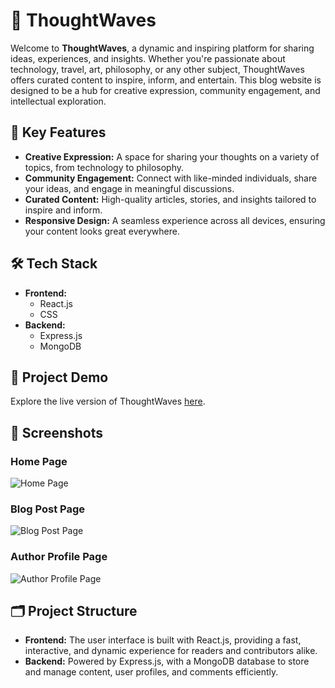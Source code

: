 # 🌊 ThoughtWaves

Welcome to **ThoughtWaves**, a dynamic and inspiring platform for sharing ideas, experiences, and insights. Whether you're passionate about technology, travel, art, philosophy, or any other subject, ThoughtWaves offers curated content to inspire, inform, and entertain. This blog website is designed to be a hub for creative expression, community engagement, and intellectual exploration.

## 🌟 Key Features

- **Creative Expression:** A space for sharing your thoughts on a variety of topics, from technology to philosophy.
- **Community Engagement:** Connect with like-minded individuals, share your ideas, and engage in meaningful discussions.
- **Curated Content:** High-quality articles, stories, and insights tailored to inspire and inform.
- **Responsive Design:** A seamless experience across all devices, ensuring your content looks great everywhere.

## 🛠️ Tech Stack

- **Frontend:**
  - React.js
  - CSS
- **Backend:**
  - Express.js
  - MongoDB

## 🚀 Project Demo

Explore the live version of ThoughtWaves [here](#).

## 📸 Screenshots

### Home Page
![Home Page](#)

### Blog Post Page
![Blog Post Page](#)

### Author Profile Page
![Author Profile Page](#)

## 🗂️ Project Structure

- **Frontend:** The user interface is built with React.js, providing a fast, interactive, and dynamic experience for readers and contributors alike.
- **Backend:** Powered by Express.js, with a MongoDB database to store and manage content, user profiles, and comments efficiently.


